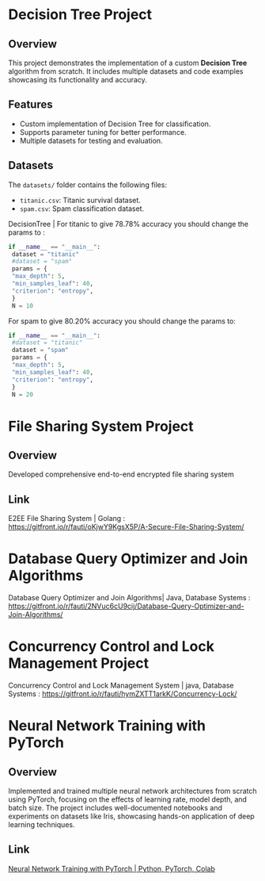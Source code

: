 # Decision Tree Project

## Overview
This project demonstrates the implementation of a custom **Decision Tree** algorithm from scratch. It includes multiple datasets and code examples showcasing its functionality and accuracy.

## Features
- Custom implementation of Decision Tree for classification.
- Supports parameter tuning for better performance.
- Multiple datasets for testing and evaluation.

## Datasets
The `datasets/` folder contains the following files:
- `titanic.csv`: Titanic survival dataset.
- `spam.csv`: Spam classification dataset.
  


DecisionTree | 
For titanic to give 78.78% accuracy you should change
the params to :
```python
if __name__ == "__main__":
 dataset = "titanic"
 #dataset = "spam"
 params = {
 "max_depth": 5,
 "min_samples_leaf": 40,
 "criterion": "entropy",
 }
 N = 10
```

For spam to give 80.20% accuracy you should change the
params to:
```python
if __name__ == "__main__":
 #dataset = "titanic"
 dataset = "spam"
 params = {
 "max_depth": 5,
 "min_samples_leaf": 40,
 "criterion": "entropy",
 }
 N = 20
 ```
# File Sharing System Project

## Overview 
Developed comprehensive end-to-end encrypted file sharing system 

## Link
E2EE File Sharing System | Golang : https://gitfront.io/r/fauti/oKjwY9KgsX5P/A-Secure-File-Sharing-System/

# Database Query Optimizer and Join Algorithms
Database Query Optimizer and Join Algorithms| Java, Database Systems : https://gitfront.io/r/fauti/2NVuc6cU9cij/Database-Query-Optimizer-and-Join-Algorithms/

# Concurrency Control and Lock Management Project
Concurrency Control and Lock Management System | java, Database Systems : https://gitfront.io/r/fauti/hymZXTT1arkK/Concurrency-Lock/

# Neural Network Training with PyTorch

## Overview  
Implemented and trained multiple neural network architectures from scratch using PyTorch, focusing on the effects of learning rate, model depth, and batch size. The project includes well-documented notebooks and experiments on datasets like Iris, showcasing hands-on application of deep learning techniques.

## Link  
[Neural Network Training with PyTorch | Python, PyTorch, Colab](https://github.com/Fatemeh110/Neural-Networks-training/tree/main)

